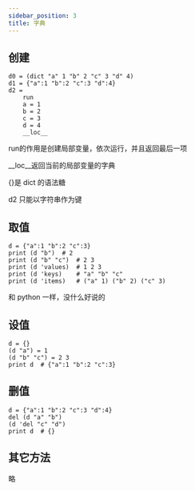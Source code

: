 ```yaml
---
sidebar_position: 3
title: 字典
---
```


## 创建

```
d0 = (dict "a" 1 "b" 2 "c" 3 "d" 4)
d1 = {"a":1 "b":2 "c":3 "d":4}
d2 =
    run
    a = 1
    b = 2
    c = 3
    d = 4
    __loc__
```

run的作用是创建局部变量，依次运行，并且返回最后一项

__loc__返回当前的局部变量的字典

{}是 dict 的语法糖

d2 只能以字符串作为键

## 取值

```
d = {"a":1 "b":2 "c":3}
print (d "b")  # 2
print (d "b" "c")  # 2 3
print (d 'values)  # 1 2 3
print (d 'keys)    # "a" "b" "c"
print (d 'items)   # ("a" 1) ("b" 2) ("c" 3)
```

和 python 一样，没什么好说的

## 设值

```
d = {}
(d "a") = 1
(d "b" "c") = 2 3
print d  # {"a":1 "b":2 "c":3}
```

## 删值

```
d = {"a":1 "b":2 "c":3 "d":4}
del (d "a" "b")
(d 'del "c" "d")
print d  # {}
```

## 其它方法

略